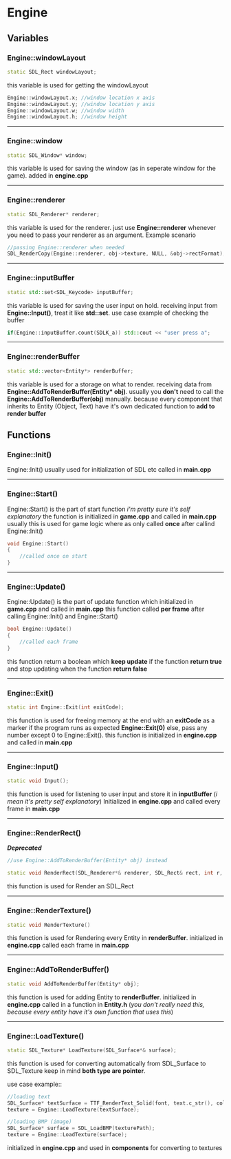 # Engine

## Variables

### Engine::windowLayout
```cpp
static SDL_Rect windowLayout;
```

this variable is used for getting the windowLayout
```cpp
Engine::windowLayout.x; //window location x axis
Engine::windowLayout.y; //window location y axis
Engine::windowLayout.w; //window width
Engine::windowLayout.h; //window height
```

---
### Engine::window
```cpp
static SDL_Window* window;
```

this variable is used for saving the window (as in seperate window for the game). added in **engine.cpp**

---
### Engine::renderer
```cpp
static SDL_Renderer* renderer;
```

this variable is used for the renderer. just use **Engine::renderer** whenever you need to pass your renderer as an argument. Example scenario

```cpp
//passing Engine::renderer when needed
SDL_RenderCopy(Engine::renderer, obj->texture, NULL, &obj->rectFormat);
```

---
### Engine::inputBuffer
```cpp
static std::set<SDL_Keycode> inputBuffer;
```

this variable is used for saving the user input on hold. receiving input from **Engine::Input()**, treat it like **std::set**. use case example of checking the buffer

```cpp
if(Engine::inputBuffer.count(SDLK_a)) std::cout << "user press a";
```

---
### Engine::renderBuffer
```cpp
static std::vector<Entity*> renderBuffer;
```

this variable is used for a storage on what to render. receiving data from **Engine::AddToRenderBuffer(Entity\* obj)**. usually you **don't** need to call the **Engine::AddToRenderBuffer(obj)** manually. because every component that inherits to Entity (Object, Text) have it's own dedicated function to **add to render buffer**

## Functions

### Engine::Init()

Engine::Init() usually used for initialization of SDL etc called in **main.cpp**

---
### Engine::Start()

Engine::Start() is the part of start function *i'm pretty sure it's self explanatory* the function is initialized in **game.cpp** and called in **main.cpp** usually this is used for game logic where as only called **once** after callind Engine::Init()

```cpp
void Engine::Start()
{
    //called once on start
}
```

---
### Engine::Update()

Engine::Update() is the part of update function which initialized in **game.cpp** and called in **main.cpp** this function called **per frame** after calling Engine::Init() and Engine::Start()

```cpp
bool Engine::Update()
{
    //called each frame
}
```

this function return a boolean which **keep update** if the function **return true** and stop updating when the function **return false**

---
### Engine::Exit()

```cpp
static int Engine::Exit(int exitCode);
```

this function is used for freeing memory at the end with an **exitCode** as a marker if the program runs as expected **Engine::Exit(0)** else, pass any number except 0 to Engine::Exit(). this function is initialized in **engine.cpp** and called in **main.cpp**

---
### Engine::Input()

```cpp
static void Input();
```

this function is used for listening to user input and store it in **inputBuffer** (*i mean it's pretty self explanatory*) Initialized in **engine.cpp** and called every frame in **main.cpp**

---
### Engine::RenderRect() 

***Deprecated***
```cpp
//use Engine::AddToRenderBuffer(Entity* obj) instead

static void RenderRect(SDL_Renderer*& renderer, SDL_Rect& rect, int r, int g, int b, int a);
```

this function is used for Render an SDL_Rect

---
### Engine::RenderTexture()

```cpp
static void RenderTexture()
```

this function is used for Rendering every Entity in **renderBuffer**. initialized in **engine.cpp** called each frame in **main.cpp**

---
### Engine::AddToRenderBuffer()

```cpp
static void AddToRenderBuffer(Entity* obj);
```

this function is used for adding Entity to **renderBuffer**. initialized in **engine.cpp** called in a function in **Entity.h** (*you don't really need this, because every entity have it's own function that uses this*)

---
### Engine::LoadTexture()

```cpp
static SDL_Texture* LoadTexture(SDL_Surface*& surface);
```

this function is used for converting automatically from SDL_Surface to SDL_Texture
keep in mind **both type are pointer**.

use case example::
```cpp
//loading text
SDL_Surface* textSurface = TTF_RenderText_Solid(font, text.c_str(), color);
texture = Engine::LoadTexture(textSurface);

//loading BMP (image)
SDL_Surface* surface = SDL_LoadBMP(texturePath);
texture = Engine::LoadTexture(surface);
```

initialized in **engine.cpp** and used in **components** for converting to textures